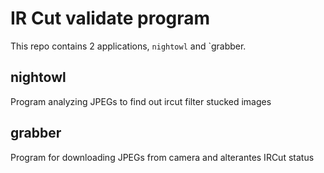 # IR Cut validate program

This repo contains 2 applications, `nightowl` and `grabber. 

## nightowl
Program analyzing JPEGs to find out ircut filter stucked images

## grabber
Program for downloading JPEGs from camera and alterantes IRCut status
